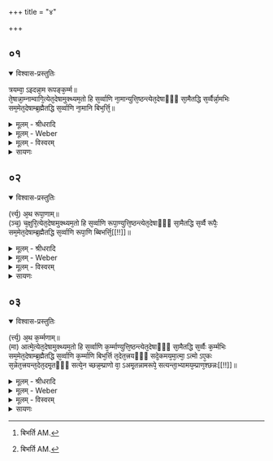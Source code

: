 +++
title = "४"

+++


## ०१


<details open><summary>विश्वास-प्रस्तुतिः</summary>

त्रयम्वा᳘ ऽइदन्ना᳘म रूपङ्क᳘र्म्म॥  
ते᳘षान्ना᳘म्नाम्वागि᳘त्येत᳘देषामुक्थ्यम᳘तो हि स᳘र्व्वाणि ना᳘मान्युत्ति᳘ष्ठन्त्येत᳘देषाᳫँ᳭ सा᳘मैतद्धि स᳘र्व्वैर्न्ना᳘मभिः सम᳘मेत᳘देषाम्ब्र᳘ह्मैतद्धि स᳘र्व्वाणि ना᳘मानि बिभ᳘र्त्ति᳘॥
</details>

<details><summary>मूलम् - श्रीधरादि</summary>

त्रयम्वा᳘ ऽइदन्ना᳘म रूपङ्क᳘र्म्म॥  
ते᳘षान्ना᳘म्नाम्वागि᳘त्येत᳘देषामुक्थ्यम᳘तो हि स᳘र्व्वाणि ना᳘मान्युत्ति᳘ष्ठन्त्येत᳘देषाᳫँ᳭ सा᳘मैतद्धि स᳘र्व्वैर्न्ना᳘मभिः सम᳘मेत᳘देषाम्ब्र᳘ह्मैतद्धि स᳘र्व्वाणि ना᳘मानि बिभ᳘र्त्ति᳘॥
</details>

<details><summary>मूलम् - Weber</summary>

त्रयं वा᳘ इदं ना᳘म रूपं क᳘र्म॥  
ते᳘षां ना᳘म्नां वागि᳘त्येत᳘देषामुक्थम᳘तो हि स᳘र्वाणि ना᳘मान्युत्ति᳘ष्ठन्त्येत᳘देषाᳫं सा᳘मैतद्धि स᳘र्वैर्ना᳘मभिः सम᳘मेत᳘देषाम् ब्र᳘ह्मैतद्धि स᳘र्वाणि ना᳘मानि बिभ᳘र्ति [^wbr_1] ॥  

[^wbr_1]: बिभर्ति AM.
</details>

<details><summary>मूलम् - विस्वरम्</summary>


</details>

<details><summary>सायणः</summary>

…
</details>


## ०२


<details open><summary>विश्वास-प्रस्तुतिः</summary>

(र्त्त्य᳘) अ᳘थ रूपा᳘णाम्॥  
(ञ्च᳘) च᳘क्षुरि᳘त्येत᳘देषामुक्थ्यम᳘तो हि स᳘र्व्वाणि रूपा᳘ण्युत्ति᳘ष्ठन्त्येत᳘देषाᳫँ᳭ सा᳘मैतद्धि स᳘र्व्वै रूपैः᳘ सम᳘मेत᳘देषाम्ब्र᳘ह्मैतद्धि स᳘र्व्वाणि रूपा᳘णि ब्बिभर्त्ति᳘[[!!]]॥
</details>

<details><summary>मूलम् - श्रीधरादि</summary>

(र्त्त्य᳘) अ᳘थ रूपा᳘णाम्॥  
(ञ्च᳘) च᳘क्षुरि᳘त्येत᳘देषामुक्थ्यम᳘तो हि स᳘र्व्वाणि रूपा᳘ण्युत्ति᳘ष्ठन्त्येत᳘देषाᳫँ᳭ सा᳘मैतद्धि स᳘र्व्वै रूपैः᳘ सम᳘मेत᳘देषाम्ब्र᳘ह्मैतद्धि स᳘र्व्वाणि रूपा᳘णि ब्बिभर्त्ति᳘[[!!]]॥
</details>

<details><summary>मूलम् - Weber</summary>

अ᳘थ रूपा᳘णाम्॥  
च᳘क्षुरि᳘त्येत᳘देषामुक्थम᳘तो हि स᳘र्वाणि रूपा᳘ण्युत्ति᳘ष्ठन्त्येत᳘देषाᳫं सा᳘मैतद्धि स᳘र्वै रूपैः᳘ सम᳘मेत᳘देषाम् ब्र᳘ह्मैतद्धि स᳘र्वाणि रूपा᳘णि बिभ᳘र्ति [^wbr_2] ॥  

[^wbr_2]: बिभर्ति AM.
</details>

<details><summary>मूलम् - विस्वरम्</summary>


</details>

<details><summary>सायणः</summary>

…
</details>


## ०३


<details open><summary>विश्वास-प्रस्तुतिः</summary>

(र्त्त्य᳘) अ᳘थ क᳘र्म्मणाम्॥  
(मा) आत्मे᳘त्येत᳘देषामुक्थ्यम᳘तो हि स᳘र्व्वाणि क᳘र्म्माण्युत्ति᳘ष्ठन्त्येत᳘देषाᳫँ᳭ सा᳘मैतद्धि स᳘र्व्वैः क᳘र्म्मभिः सम᳘मेत᳘देषाम्ब्र᳘ह्मैतद्धि स᳘र्व्वाणि क᳘र्म्माणि बिभ᳘र्त्ति त᳘देत᳘त्त्रयᳫँ᳭ सदे᳘कमय᳘मा᳘त्मा᳘ ऽत्मो ऽए᳘कः स᳘न्नेत᳘त्त्रयन्त᳘देत᳘दमृ᳘तᳫँ᳭ सत्ये᳘न च्छन्न᳘म्प्राणो वा᳘ ऽअमृ᳘तन्नामरूपे᳘ सत्यन्ता᳘भ्यामय᳘म्प्राण᳘श्छन्नः[[!!]]॥
</details>

<details><summary>मूलम् - श्रीधरादि</summary>

(र्त्त्य᳘) अ᳘थ क᳘र्म्मणाम्॥  
(मा) आत्मे᳘त्येत᳘देषामुक्थ्यम᳘तो हि स᳘र्व्वाणि क᳘र्म्माण्युत्ति᳘ष्ठन्त्येत᳘देषाᳫँ᳭ सा᳘मैतद्धि स᳘र्व्वैः क᳘र्म्मभिः सम᳘मेत᳘देषाम्ब्र᳘ह्मैतद्धि स᳘र्व्वाणि क᳘र्म्माणि बिभ᳘र्त्ति त᳘देत᳘त्त्रयᳫँ᳭ सदे᳘कमय᳘मा᳘त्मा᳘ ऽत्मो ऽए᳘कः स᳘न्नेत᳘त्त्रयन्त᳘देत᳘दमृ᳘तᳫँ᳭ सत्ये᳘न च्छन्न᳘म्प्राणो वा᳘ ऽअमृ᳘तन्नामरूपे᳘ सत्यन्ता᳘भ्यामय᳘म्प्राण᳘श्छन्नः[[!!]]॥
</details>

<details><summary>मूलम् - Weber</summary>

अ᳘थ क᳘र्मणाम्॥  
आत्मे᳘त्येत᳘देषामुक्थम᳘तो हि स᳘र्वाणि क᳘र्माण्युत्ति᳘ष्ठन्त्येत᳘देषाᳫं सा᳘मैतद्धि स᳘र्वैः क᳘र्मभिः सम᳘मेत᳘देषाम् ब्र᳘ह्मैतद्धि स᳘र्वाणि क᳘र्माणि बिभ᳘र्ति त᳘देत᳘त्त्रयᳫं सदे᳘कमय᳘माॗत्माॗत्मो ए᳘कः स᳘न्नेत᳘त्त्रयं त᳘देत᳘दमृ᳘तᳫं सत्ये᳘न छन्न᳘म् प्राणो वा᳘ अमृ᳘तं नामरूपे᳘ सत्यं ता᳘भ्यामय᳘म् प्राण᳘श्छन्नः᳟॥
</details>

<details><summary>मूलम् - विस्वरम्</summary>


</details>

<details><summary>सायणः</summary>

…
</details>

